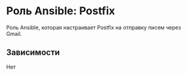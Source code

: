 Роль Ansible: Postfix
===

Роль Ansible, которая настраивает Postfix на отправку писем через Gmail.

Зависимости
---
Нет
